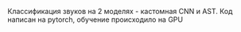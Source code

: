 Классификация звуков на 2 моделях - кастомная CNN и AST. Код написан на pytorch, обучение происходило на GPU
